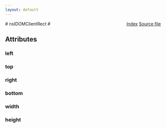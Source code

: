 ```yaml
---
layout: default
---
```

<div class='links' style='float:right'><a href="../index.html">Index</a>
<a href="http://dxr.mozilla.org/mozilla-central/source/dom/interfaces/base/nsIDOMClientRect.idl">Source file</a>
</div>
# nsIDOMClientRect #

## Attributes ##

### left ###

### top ###

### right ###

### bottom ###

### width ###

### height ###
